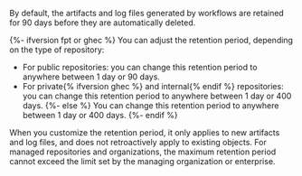 By default, the artifacts and log files generated by workflows are retained for 90 days before they are automatically deleted.

{%- ifversion fpt or ghec %}
You can adjust the retention period, depending on the type of repository:

- For public repositories: you can change this retention period to anywhere between 1 day or 90 days.
- For private{% ifversion ghec %} and internal{% endif %} repositories: you can change this retention period to anywhere between 1 day or 400 days.
{%- else %}
You can change this retention period to anywhere between 1 day or 400 days.
{%- endif %}

When you customize the retention period, it only applies to new artifacts and log files, and does not retroactively apply to existing objects. For managed repositories and organizations, the maximum retention period cannot exceed the limit set by the managing organization or enterprise.
